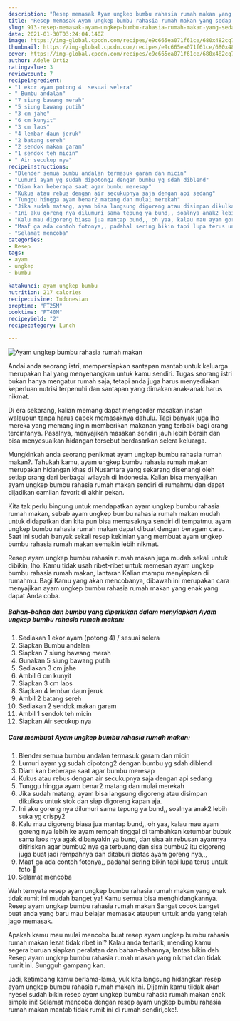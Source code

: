 ```yaml
---
description: "Resep memasak Ayam ungkep bumbu rahasia rumah makan yang sedap Untuk Jualan"
title: "Resep memasak Ayam ungkep bumbu rahasia rumah makan yang sedap Untuk Jualan"
slug: 913-resep-memasak-ayam-ungkep-bumbu-rahasia-rumah-makan-yang-sedap-untuk-jualan
date: 2021-01-30T03:24:04.140Z
image: https://img-global.cpcdn.com/recipes/e9c665ea071f61ce/680x482cq70/ayam-ungkep-bumbu-rahasia-rumah-makan-foto-resep-utama.jpg
thumbnail: https://img-global.cpcdn.com/recipes/e9c665ea071f61ce/680x482cq70/ayam-ungkep-bumbu-rahasia-rumah-makan-foto-resep-utama.jpg
cover: https://img-global.cpcdn.com/recipes/e9c665ea071f61ce/680x482cq70/ayam-ungkep-bumbu-rahasia-rumah-makan-foto-resep-utama.jpg
author: Adele Ortiz
ratingvalue: 3
reviewcount: 7
recipeingredient:
- "1 ekor ayam potong 4  sesuai selera"
- " Bumbu andalan"
- "7 siung bawang merah"
- "5 siung bawang putih"
- "3 cm jahe"
- "6 cm kunyit"
- "3 cm laos"
- "4 lembar daun jeruk"
- "2 batang sereh"
- "2 sendok makan garam"
- "1 sendok teh micin"
- " Air secukup nya"
recipeinstructions:
- "Blender semua bumbu andalan termasuk garam dan micin"
- "Lumuri ayam yg sudah dipotong2 dengan bumbu yg sdah diblend"
- "Diam kan beberapa saat agar bumbu meresap"
- "Kukus atau rebus dengan air secukupnya saja dengan api sedang"
- "Tunggu hingga ayam benar2 matang dan mulai merekah"
- "Jika sudah matang, ayam bisa langsung digoreng atau disimpan dikulkas untuk stok dan siap digoreng kapan aja."
- "Ini aku goreng nya dilumuri sama tepung ya bund,, soalnya anak2 lebih suka yg crispy2"
- "Kalu mau digoreng biasa jua mantap bund,, oh yaa, kalau mau ayam goreng nya lebih ke ayam rempah tinggal di tambahkan ketumbar bubuk sama laos nya agak dibanyakin ya bund, dan sisa air rebusan ayamnya ditiriskan agar bumbu2 nya ga terbuang dan sisa bumbu2 itu digoreng juga buat jadi rempahnya dan ditaburi diatas ayam goreng nya,,,"
- "Maaf ga ada contoh fotonya,, padahal sering bikin tapi lupa terus untuk foto 🙏"
- "Selamat mencoba"
categories:
- Resep
tags:
- ayam
- ungkep
- bumbu

katakunci: ayam ungkep bumbu 
nutrition: 217 calories
recipecuisine: Indonesian
preptime: "PT25M"
cooktime: "PT40M"
recipeyield: "2"
recipecategory: Lunch

---
```



![Ayam ungkep bumbu rahasia rumah makan](https://img-global.cpcdn.com/recipes/e9c665ea071f61ce/680x482cq70/ayam-ungkep-bumbu-rahasia-rumah-makan-foto-resep-utama.jpg)

Andai anda seorang istri, mempersiapkan santapan mantab untuk keluarga merupakan hal yang menyenangkan untuk kamu sendiri. Tugas seorang istri bukan hanya mengatur rumah saja, tetapi anda juga harus menyediakan keperluan nutrisi terpenuhi dan santapan yang dimakan anak-anak harus nikmat.

Di era  sekarang, kalian memang dapat mengorder masakan instan walaupun tanpa harus capek memasaknya dahulu. Tapi banyak juga lho mereka yang memang ingin memberikan makanan yang terbaik bagi orang tercintanya. Pasalnya, menyajikan masakan sendiri jauh lebih bersih dan bisa menyesuaikan hidangan tersebut berdasarkan selera keluarga. 



Mungkinkah anda seorang penikmat ayam ungkep bumbu rahasia rumah makan?. Tahukah kamu, ayam ungkep bumbu rahasia rumah makan merupakan hidangan khas di Nusantara yang sekarang disenangi oleh setiap orang dari berbagai wilayah di Indonesia. Kalian bisa menyajikan ayam ungkep bumbu rahasia rumah makan sendiri di rumahmu dan dapat dijadikan camilan favorit di akhir pekan.

Kita tak perlu bingung untuk mendapatkan ayam ungkep bumbu rahasia rumah makan, sebab ayam ungkep bumbu rahasia rumah makan mudah untuk didapatkan dan kita pun bisa memasaknya sendiri di tempatmu. ayam ungkep bumbu rahasia rumah makan dapat dibuat dengan beragam cara. Saat ini sudah banyak sekali resep kekinian yang membuat ayam ungkep bumbu rahasia rumah makan semakin lebih nikmat.

Resep ayam ungkep bumbu rahasia rumah makan juga mudah sekali untuk dibikin, lho. Kamu tidak usah ribet-ribet untuk memesan ayam ungkep bumbu rahasia rumah makan, lantaran Kalian mampu menyiapkan di rumahmu. Bagi Kamu yang akan mencobanya, dibawah ini merupakan cara menyajikan ayam ungkep bumbu rahasia rumah makan yang enak yang dapat Anda coba.

<!--inarticleads1-->

##### Bahan-bahan dan bumbu yang diperlukan dalam menyiapkan Ayam ungkep bumbu rahasia rumah makan:

1. Sediakan 1 ekor ayam (potong 4) / sesuai selera
1. Siapkan  Bumbu andalan
1. Siapkan 7 siung bawang merah
1. Gunakan 5 siung bawang putih
1. Sediakan 3 cm jahe
1. Ambil 6 cm kunyit
1. Siapkan 3 cm laos
1. Siapkan 4 lembar daun jeruk
1. Ambil 2 batang sereh
1. Sediakan 2 sendok makan garam
1. Ambil 1 sendok teh micin
1. Siapkan  Air secukup nya




<!--inarticleads2-->

##### Cara membuat Ayam ungkep bumbu rahasia rumah makan:

1. Blender semua bumbu andalan termasuk garam dan micin
1. Lumuri ayam yg sudah dipotong2 dengan bumbu yg sdah diblend
1. Diam kan beberapa saat agar bumbu meresap
1. Kukus atau rebus dengan air secukupnya saja dengan api sedang
1. Tunggu hingga ayam benar2 matang dan mulai merekah
1. Jika sudah matang, ayam bisa langsung digoreng atau disimpan dikulkas untuk stok dan siap digoreng kapan aja.
1. Ini aku goreng nya dilumuri sama tepung ya bund,, soalnya anak2 lebih suka yg crispy2
1. Kalu mau digoreng biasa jua mantap bund,, oh yaa, kalau mau ayam goreng nya lebih ke ayam rempah tinggal di tambahkan ketumbar bubuk sama laos nya agak dibanyakin ya bund, dan sisa air rebusan ayamnya ditiriskan agar bumbu2 nya ga terbuang dan sisa bumbu2 itu digoreng juga buat jadi rempahnya dan ditaburi diatas ayam goreng nya,,,
1. Maaf ga ada contoh fotonya,, padahal sering bikin tapi lupa terus untuk foto 🙏
1. Selamat mencoba




Wah ternyata resep ayam ungkep bumbu rahasia rumah makan yang enak tidak rumit ini mudah banget ya! Kamu semua bisa menghidangkannya. Resep ayam ungkep bumbu rahasia rumah makan Sangat cocok banget buat anda yang baru mau belajar memasak ataupun untuk anda yang telah jago memasak.

Apakah kamu mau mulai mencoba buat resep ayam ungkep bumbu rahasia rumah makan lezat tidak ribet ini? Kalau anda tertarik, mending kamu segera buruan siapkan peralatan dan bahan-bahannya, lantas bikin deh Resep ayam ungkep bumbu rahasia rumah makan yang nikmat dan tidak rumit ini. Sungguh gampang kan. 

Jadi, ketimbang kamu berlama-lama, yuk kita langsung hidangkan resep ayam ungkep bumbu rahasia rumah makan ini. Dijamin kamu tiidak akan nyesel sudah bikin resep ayam ungkep bumbu rahasia rumah makan enak simple ini! Selamat mencoba dengan resep ayam ungkep bumbu rahasia rumah makan mantab tidak rumit ini di rumah sendiri,oke!.


